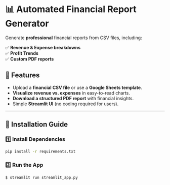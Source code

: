 # 📊 Automated Financial Report Generator

Generate **professional** financial reports from CSV files, including:

✅ **Revenue & Expense breakdowns**  
✅ **Profit Trends**  
✅ **Custom PDF reports**  

## 🚀 Features
- Upload a **financial CSV file** or use a **Google Sheets template**.
- **Visualize revenue vs. expenses** in easy-to-read charts.
- **Download a structured PDF report** with financial insights.
- Simple **Streamlit UI** (no coding required for users).

---

## 🔧 Installation Guide

### 1️⃣ Install Dependencies
```bash
pip install -r requirements.txt
   ```

### 2️⃣ Run the App

   ```
   $ streamlit run streamlit_app.py
   ```
